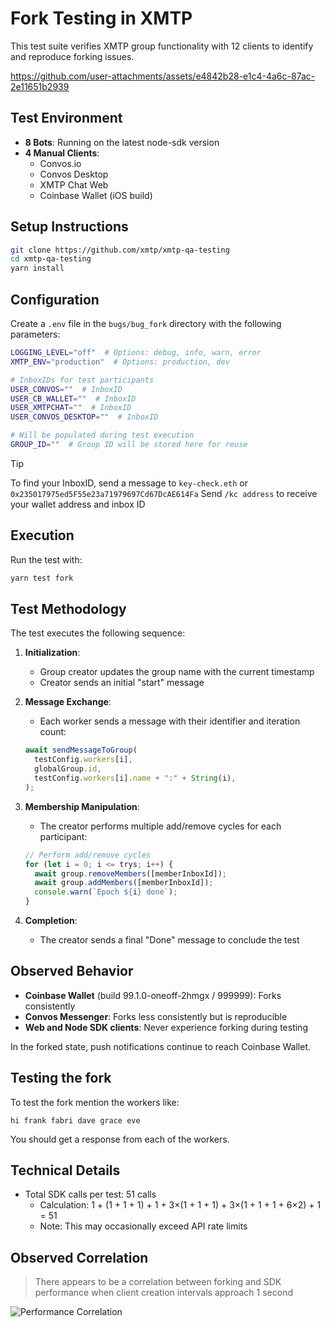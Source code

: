 # Fork Testing in XMTP

This test suite verifies XMTP group functionality with 12 clients to identify and reproduce forking issues.

https://github.com/user-attachments/assets/e4842b28-e1c4-4a6c-87ac-2e11651b2939

## Test Environment

- **8 Bots**: Running on the latest node-sdk version
- **4 Manual Clients**:
  - Convos.io
  - Convos Desktop
  - XMTP Chat Web
  - Coinbase Wallet (iOS build)

## Setup Instructions

```bash
git clone https://github.com/xmtp/xmtp-qa-testing
cd xmtp-qa-testing
yarn install
```

## Configuration

Create a `.env` file in the `bugs/bug_fork` directory with the following parameters:

```bash
LOGGING_LEVEL="off"  # Options: debug, info, warn, error
XMTP_ENV="production"  # Options: production, dev

# InboxIDs for test participants
USER_CONVOS=""  # InboxID
USER_CB_WALLET=""  # InboxID
USER_XMTPCHAT=""  # InboxID
USER_CONVOS_DESKTOP=""  # InboxID

# Will be populated during test execution
GROUP_ID=""  # Group ID will be stored here for reuse
```

> [!TIP]
> To find your InboxID, send a message to `key-check.eth` or `0x235017975ed5F55e23a71979697Cd67DcAE614Fa`
> Send `/kc address` to receive your wallet address and inbox ID

## Execution

Run the test with:

```bash
yarn test fork
```

## Test Methodology

The test executes the following sequence:

1. **Initialization**:

   - Group creator updates the group name with the current timestamp
   - Creator sends an initial "start" message

2. **Message Exchange**:

   - Each worker sends a message with their identifier and iteration count:

   ```typescript
   await sendMessageToGroup(
     testConfig.workers[i],
     globalGroup.id,
     testConfig.workers[i].name + ":" + String(i),
   );
   ```

3. **Membership Manipulation**:

   - The creator performs multiple add/remove cycles for each participant:

   ```typescript
   // Perform add/remove cycles
   for (let i = 0; i <= trys; i++) {
     await group.removeMembers([memberInboxId]);
     await group.addMembers([memberInboxId]);
     console.warn(`Epoch ${i} done`);
   }
   ```

4. **Completion**:
   - The creator sends a final "Done" message to conclude the test

## Observed Behavior

- **Coinbase Wallet** (build 99.1.0-oneoff-2hmgx / 999999): Forks consistently
- **Convos Messenger**: Forks less consistently but is reproducible
- **Web and Node SDK clients**: Never experience forking during testing

In the forked state, push notifications continue to reach Coinbase Wallet.

## Testing the fork

To test the fork mention the workers like:

```
hi frank fabri dave grace eve
```

You should get a response from each of the workers.

## Technical Details

- Total SDK calls per test: 51 calls
  - Calculation: 1 + (1 + 1 + 1) + 1 + 3×(1 + 1 + 1) + 3×(1 + 1 + 1 + 6×2) + 1 = 51
  - Note: This may occasionally exceed API rate limits

## Observed Correlation

> There appears to be a correlation between forking and SDK performance when client creation intervals approach 1 second

![Performance Correlation](https://github.com/user-attachments/assets/e3836192-1be5-44bf-8738-3b15a185b842)
